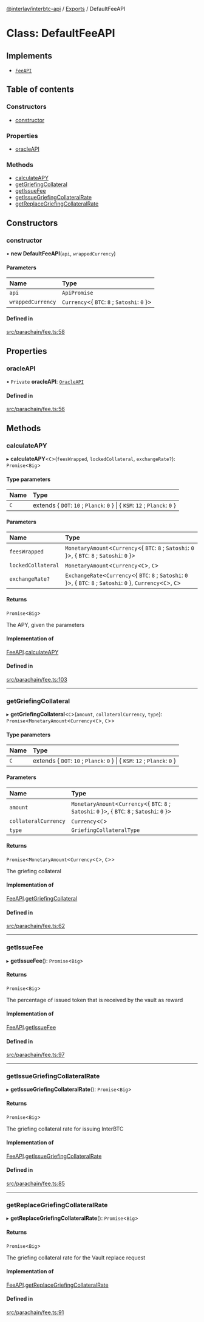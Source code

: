 [@interlay/interbtc-api](/README.md) / [Exports](/modules.md) / DefaultFeeAPI

# Class: DefaultFeeAPI

## Implements

- [`FeeAPI`](/interfaces/FeeAPI.md)

## Table of contents

### Constructors

- [constructor](/classes/DefaultFeeAPI.md#constructor)

### Properties

- [oracleAPI](/classes/DefaultFeeAPI.md#oracleapi)

### Methods

- [calculateAPY](/classes/DefaultFeeAPI.md#calculateapy)
- [getGriefingCollateral](/classes/DefaultFeeAPI.md#getgriefingcollateral)
- [getIssueFee](/classes/DefaultFeeAPI.md#getissuefee)
- [getIssueGriefingCollateralRate](/classes/DefaultFeeAPI.md#getissuegriefingcollateralrate)
- [getReplaceGriefingCollateralRate](/classes/DefaultFeeAPI.md#getreplacegriefingcollateralrate)

## Constructors

### constructor

• **new DefaultFeeAPI**(`api`, `wrappedCurrency`)

#### Parameters

| Name | Type |
| :------ | :------ |
| `api` | `ApiPromise` |
| `wrappedCurrency` | `Currency`<{ `BTC`: ``8`` ; `Satoshi`: ``0``  }\> |

#### Defined in

[src/parachain/fee.ts:58](https://github.com/interlay/interbtc-api/blob/3128908/src/parachain/fee.ts#L58)

## Properties

### oracleAPI

• `Private` **oracleAPI**: [`OracleAPI`](/interfaces/OracleAPI.md)

#### Defined in

[src/parachain/fee.ts:56](https://github.com/interlay/interbtc-api/blob/3128908/src/parachain/fee.ts#L56)

## Methods

### calculateAPY

▸ **calculateAPY**<`C`\>(`feesWrapped`, `lockedCollateral`, `exchangeRate?`): `Promise`<`Big`\>

#### Type parameters

| Name | Type |
| :------ | :------ |
| `C` | extends { `DOT`: ``10`` ; `Planck`: ``0``  } \| { `KSM`: ``12`` ; `Planck`: ``0``  } |

#### Parameters

| Name | Type |
| :------ | :------ |
| `feesWrapped` | `MonetaryAmount`<`Currency`<{ `BTC`: ``8`` ; `Satoshi`: ``0``  }\>, { `BTC`: ``8`` ; `Satoshi`: ``0``  }\> |
| `lockedCollateral` | `MonetaryAmount`<`Currency`<`C`\>, `C`\> |
| `exchangeRate?` | `ExchangeRate`<`Currency`<{ `BTC`: ``8`` ; `Satoshi`: ``0``  }\>, { `BTC`: ``8`` ; `Satoshi`: ``0``  }, `Currency`<`C`\>, `C`\> |

#### Returns

`Promise`<`Big`\>

The APY, given the parameters

#### Implementation of

[FeeAPI](/interfaces/FeeAPI.md).[calculateAPY](/interfaces/FeeAPI.md#calculateapy)

#### Defined in

[src/parachain/fee.ts:103](https://github.com/interlay/interbtc-api/blob/3128908/src/parachain/fee.ts#L103)

___

### getGriefingCollateral

▸ **getGriefingCollateral**<`C`\>(`amount`, `collateralCurrency`, `type`): `Promise`<`MonetaryAmount`<`Currency`<`C`\>, `C`\>\>

#### Type parameters

| Name | Type |
| :------ | :------ |
| `C` | extends { `DOT`: ``10`` ; `Planck`: ``0``  } \| { `KSM`: ``12`` ; `Planck`: ``0``  } |

#### Parameters

| Name | Type |
| :------ | :------ |
| `amount` | `MonetaryAmount`<`Currency`<{ `BTC`: ``8`` ; `Satoshi`: ``0``  }\>, { `BTC`: ``8`` ; `Satoshi`: ``0``  }\> |
| `collateralCurrency` | `Currency`<`C`\> |
| `type` | `GriefingCollateralType` |

#### Returns

`Promise`<`MonetaryAmount`<`Currency`<`C`\>, `C`\>\>

The griefing collateral

#### Implementation of

[FeeAPI](/interfaces/FeeAPI.md).[getGriefingCollateral](/interfaces/FeeAPI.md#getgriefingcollateral)

#### Defined in

[src/parachain/fee.ts:62](https://github.com/interlay/interbtc-api/blob/3128908/src/parachain/fee.ts#L62)

___

### getIssueFee

▸ **getIssueFee**(): `Promise`<`Big`\>

#### Returns

`Promise`<`Big`\>

The percentage of issued token that is received by the vault as reward

#### Implementation of

[FeeAPI](/interfaces/FeeAPI.md).[getIssueFee](/interfaces/FeeAPI.md#getissuefee)

#### Defined in

[src/parachain/fee.ts:97](https://github.com/interlay/interbtc-api/blob/3128908/src/parachain/fee.ts#L97)

___

### getIssueGriefingCollateralRate

▸ **getIssueGriefingCollateralRate**(): `Promise`<`Big`\>

#### Returns

`Promise`<`Big`\>

The griefing collateral rate for issuing InterBTC

#### Implementation of

[FeeAPI](/interfaces/FeeAPI.md).[getIssueGriefingCollateralRate](/interfaces/FeeAPI.md#getissuegriefingcollateralrate)

#### Defined in

[src/parachain/fee.ts:85](https://github.com/interlay/interbtc-api/blob/3128908/src/parachain/fee.ts#L85)

___

### getReplaceGriefingCollateralRate

▸ **getReplaceGriefingCollateralRate**(): `Promise`<`Big`\>

#### Returns

`Promise`<`Big`\>

The griefing collateral rate for the Vault replace request

#### Implementation of

[FeeAPI](/interfaces/FeeAPI.md).[getReplaceGriefingCollateralRate](/interfaces/FeeAPI.md#getreplacegriefingcollateralrate)

#### Defined in

[src/parachain/fee.ts:91](https://github.com/interlay/interbtc-api/blob/3128908/src/parachain/fee.ts#L91)

